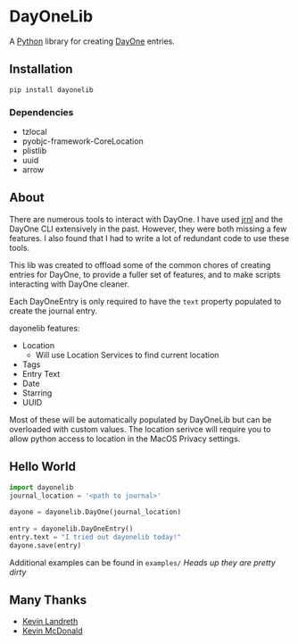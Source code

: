 # DayOneLib

A [Python](http://python.org) library for creating [DayOne](http://dayoneapp.com/) entries.

## Installation
``
pip install dayonelib
``
### Dependencies
* tzlocal
* pyobjc-framework-CoreLocation
* plistlib
* uuid
* arrow

## About
There are numerous tools to interact with DayOne. I have used [jrnl](https://maebert.github.io/jrnl/) and the DayOne CLI extensively in the past. However, they were both missing a few features. I also found that I had to write a lot of redundant code to use these tools.

This lib was created to offload some of the common chores of creating entries for DayOne, to provide a fuller set of features, and to make scripts interacting with DayOne cleaner.


Each DayOneEntry is only required to have the `text` property populated to create the journal entry.

dayonelib features:
* Location
  * Will use Location Services to find current location
* Tags
* Entry Text
* Date
* Starring
* UUID

Most of these will be automatically populated by DayOneLib but can be overloaded with custom values. The location serivce will require you to allow python access to location in the MacOS Privacy settings.
	
## Hello World
```python
import dayonelib
journal_location = '<path to journal>'
	
dayone = dayonelib.DayOne(journal_location)
	
entry = dayonelib.DayOneEntry()
entry.text = "I tried out dayonelib today!"
dayone.save(entry)
```

Additional examples can be found in `examples/`
*Heads up they are pretty dirty*

## Many Thanks
* [Kevin Landreth](https://github.com/crackerjackmack)
* [Kevin McDonald](https://github.com/sudorandom)
